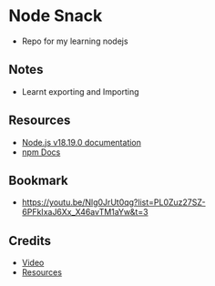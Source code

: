 # Node Snack
* Repo for my learning nodejs

## Notes
- Learnt exporting and Importing

## Resources
- [Node.js v18.19.0 documentation](https://nodejs.org/docs/latest-v18.x/api/index.html)
- [npm Docs](https://docs.npmjs.com/)

## Bookmark
* https://youtu.be/Nlg0JrUt0qg?list=PL0Zuz27SZ-6PFkIxaJ6Xx_X46avTM1aYw&t=3


## Credits
* [Video](https://www.youtube.com/watch?v=f2EqECiTBL8&t=4s)
* [Resources](https://github.com/gitdagray/node_js_resources)
